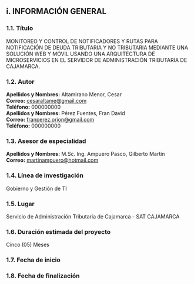 ## i. INFORMACIÓN GENERAL

### 1.1. Título

MONITOREO Y CONTROL DE NOTIFICADORES Y RUTAS PARA NOTIFICACIÓN DE DEUDA TRIBUTARIA Y NO TRIBUTARIA MEDIANTE UNA SOLUCIÓN WEB Y MÓVIL USANDO UNA ARQUITECTURA DE MICROSERVICIOS EN EL SERVIDOR DE ADMINISTRACIÓN TRIBUTARIA DE CAJAMARCA.

### 1.2. Autor

**Apellidos y Nombres:** Altamirano Menor, Cesar  
**Correo:** cesaraltame@gmail.com  
**Teléfono:** 000000000  
**Apellidos y Nombres:** Pérez Fuentes, Fran David  
**Correo:** franperez.orion@gmail.com  
**Teléfono:** 000000000  

### 1.3. Asesor de especialidad

**Apellidos y Nombres:** M.Sc. Ing. Ampuero Pasco, Gilberto Martín  
**Correo:** martinampuero@hotmail.com  

### 1.4. Línea de investigación

Gobierno y Gestión de TI

### 1.5. Lugar

Servicio de Administración Tributaria de Cajamarca - SAT CAJAMARCA

### 1.6. Duración estimada del proyecto

Cinco (05) Meses

### 1.7. Fecha de inicio

### 1.8. Fecha de finalización
